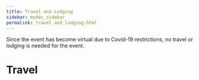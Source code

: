 ```yaml
---
title: Travel and Lodging
sidebar: mydoc_sidebar
permalink: travel_and_lodging.html
---
```


Since the event has become virtual due to Covid-19 restrictions, no travel or lodging is needed for the event.
# Travel






